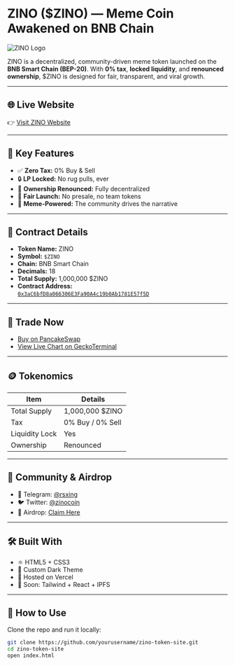 # ZINO ($ZINO) — Meme Coin Awakened on BNB Chain

![ZINO Logo](public/zinu-token-logo.png)

ZINO is a decentralized, community-driven meme token launched on the **BNB Smart Chain (BEP-20)**. With **0% tax**, **locked liquidity**, and **renounced ownership**, $ZINO is designed for fair, transparent, and viral growth.

---

## 🌐 Live Website

👉 [Visit ZINO Website](https://zinu-kappa.vercel.app/)

---

## 🧠 Key Features

- ✅ **Zero Tax:** 0% Buy & Sell
- 🔒 **LP Locked:** No rug pulls, ever
- 📜 **Ownership Renounced:** Fully decentralized
- 🚀 **Fair Launch:** No presale, no team tokens
- 🐸 **Meme-Powered:** The community drives the narrative

---

## 📄 Contract Details

- **Token Name:** ZINO  
- **Symbol:** `$ZINO`  
- **Chain:** BNB Smart Chain  
- **Decimals:** 18  
- **Total Supply:** 1,000,000 $ZINO  
- **Contract Address:**  
  [`0x3aC6bfD8a066306E3Fa90A4c19b0Ab1781E57f5D`](https://bscscan.com/token/0x3aC6bfD8a066306E3Fa90A4c19b0Ab1781E57f5D)

---

## 🛒 Trade Now

- [Buy on PancakeSwap](https://pancakeswap.finance/swap?outputCurrency=0x3aC6bfD8a066306E3Fa90A4c19b0Ab1781E57f5D)
- [View Live Chart on GeckoTerminal](https://www.geckoterminal.com/bsc/pools/0x3aC6bfD8a066306E3Fa90A4c19b0Ab1781E57f5D)

---

## 🪙 Tokenomics

| Item            | Details           |
|-----------------|-------------------|
| Total Supply    | 1,000,000 $ZINO    |
| Tax             | 0% Buy / 0% Sell   |
| Liquidity Lock  | Yes                |
| Ownership       | Renounced          |

---

## 📢 Community & Airdrop

- 📢 Telegram: [@rsxing](https://t.me/rsxing)  
- 🐦 Twitter: [@zinocoin](https://twitter.com/sinntuu)  
- 🎁 Airdrop: [Claim Here](https://docs.google.com/forms/d/e/1FAIpQLSd176XPK5XgNkmA19LuApoUjWJ_Qg_0TCKDGNhJ9JpWRD8Q4w/viewform)

---

## 🛠️ Built With

- ⚛️ HTML5 + CSS3
- 🎨 Custom Dark Theme
- 🔗 Hosted on Vercel
- 🚀 Soon: Tailwind + React + IPFS

---

## 📂 How to Use

Clone the repo and run it locally:

```bash
git clone https://github.com/yourusername/zino-token-site.git
cd zino-token-site
open index.html
